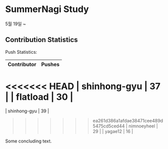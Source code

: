 # SummerNagi Study

5월 19일 ~ 

## Contribution Statistics

Push Statistics:

| Contributor | Pushes |
| ----------- | ------ |
<<<<<<< HEAD
| shinhong-gyu | 37 |
| flatload | 30 |
=======
| shinhong-gyu | 39 |
>>>>>>> ea261d386a1afdae38471cee489d5475cd5ced44
| nimnoeyheel | 29 |
| yagae12 | 16 |

Some concluding text.
